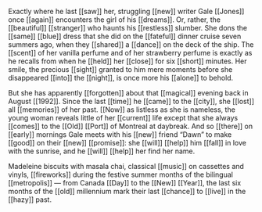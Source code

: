 Exactly where he last [[saw]] her, struggling [[new]] writer Gale [[Jones]] once [[again]] encounters the girl of his [[dreams]]. Or, rather, the [[beautiful]] [[stranger]] who haunts his [[restless]] slumber. She dons the [[same]] [[blue]] dress that she did on the [[fateful]] dinner cruise seven summers ago, when they [[shared]] a [[dance]] on the deck of the ship. The [[scent]] of her vanilla perfume and of her strawberry perfume is exactly as he recalls from when he [[held]] her [[close]] for six [[short]] minutes. Her smile, the precious [[sight]] granted to him mere moments before she disappeared [[into]] the [[night]], is once more his [[alone]] to behold.

But she has apparently [[forgotten]] about that [[magical]] evening back in August [[1992]]. Since the last [[time]] he [[came]] to the [[city]], she [[lost]] all [[memories]] of her past. [[Now]] as listless as she is nameless, the young woman reveals little of her [[current]] life except that she always [[comes]] to the [[Old]] [[Port]] of Montreal at daybreak. And so [[there]] on [[early]] mornings Gale meets with his [[new]] friend “Dawn” to make [[good]] on their [[new]] [[promise]]: she [[will]] [[help]] him [[fall]] in love with the sunrise, and he [[will]] [[help]] her find her name. 

Madeleine biscuits with masala chai, classical [[music]] on cassettes and vinyls, [[fireworks]] during the festive summer months of the bilingual [[metropolis]] — from Canada [[Day]] to the [[New]] [[Year]], the last six months of the [[old]] millennium mark their last [[chance]] to [[live]] in the [[hazy]] past. 